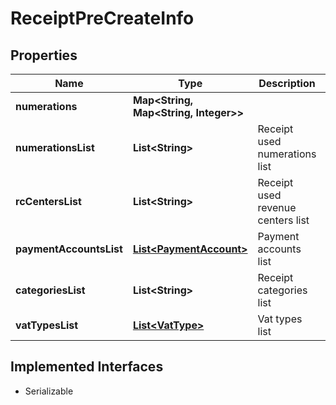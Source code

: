 

# ReceiptPreCreateInfo


## Properties

| Name | Type | Description | Notes |
|------------ | ------------- | ------------- | -------------|
|**numerations** | **Map&lt;String, Map&lt;String, Integer&gt;&gt;** |  |  [optional] |
|**numerationsList** | **List&lt;String&gt;** | Receipt used numerations list |  [optional] |
|**rcCentersList** | **List&lt;String&gt;** | Receipt used revenue centers list |  [optional] |
|**paymentAccountsList** | [**List&lt;PaymentAccount&gt;**](PaymentAccount.md) | Payment accounts list |  [optional] |
|**categoriesList** | **List&lt;String&gt;** | Receipt categories list |  [optional] |
|**vatTypesList** | [**List&lt;VatType&gt;**](VatType.md) | Vat types list |  [optional] |


## Implemented Interfaces

* Serializable


